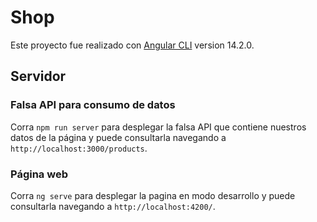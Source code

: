# Shop

Este proyecto fue realizado con [Angular CLI](https://github.com/angular/angular-cli) version 14.2.0.

## Servidor

###  Falsa API para consumo de datos 
Corra `npm run server` para desplegar la falsa API que contiene nuestros datos de la página y puede consultarla navegando a ` http://localhost:3000/products`. 

### Página web
Corra `ng serve` para desplegar la pagina en modo desarrollo y puede consultarla navegando a `http://localhost:4200/`. 